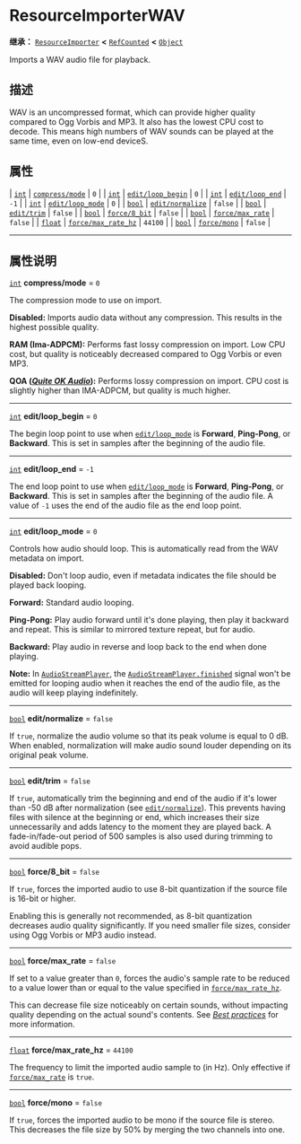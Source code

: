 <!-- ⚠ 请勿编辑本文件 ⚠ -->
<!-- 本文档使用脚本从 WeDot 引擎源码仓库生成。 -->
<!-- 生成脚本：https://github.com/WeDot-Engine/WeDot/tree/4.3/doc/tools/make_md.py； -->
<!-- 原文件：https://github.com/WeDot-Engine/WeDot/tree/4.3/doc/classes/ResourceImporterWAV.xml。 -->

<div id="_class_resourceimporterwav"></div>

# ResourceImporterWAV

**继承：** [`ResourceImporter`](class_resourceimporter.md) **<** [`RefCounted`](class_refcounted.md) **<** [`Object`](class_object.md)

Imports a WAV audio file for playback.

## 描述

WAV is an uncompressed format, which can provide higher quality compared to Ogg Vorbis and MP3. It also has the lowest CPU cost to decode. This means high numbers of WAV sounds can be played at the same time, even on low-end deviceS.

## 属性

| [`int`](class_int.md)     | [`compress/mode`](#class_resourceimporterwav_property_compress/mode)         | ``0``     |
| [`int`](class_int.md)     | [`edit/loop_begin`](#class_resourceimporterwav_property_edit/loop_begin)     | ``0``     |
| [`int`](class_int.md)     | [`edit/loop_end`](#class_resourceimporterwav_property_edit/loop_end)         | ``-1``    |
| [`int`](class_int.md)     | [`edit/loop_mode`](#class_resourceimporterwav_property_edit/loop_mode)       | ``0``     |
| [`bool`](class_bool.md)   | [`edit/normalize`](#class_resourceimporterwav_property_edit/normalize)       | ``false`` |
| [`bool`](class_bool.md)   | [`edit/trim`](#class_resourceimporterwav_property_edit/trim)                 | ``false`` |
| [`bool`](class_bool.md)   | [`force/8_bit`](#class_resourceimporterwav_property_force/8_bit)             | ``false`` |
| [`bool`](class_bool.md)   | [`force/max_rate`](#class_resourceimporterwav_property_force/max_rate)       | ``false`` |
| [`float`](class_float.md) | [`force/max_rate_hz`](#class_resourceimporterwav_property_force/max_rate_hz) | ``44100`` |
| [`bool`](class_bool.md)   | [`force/mono`](#class_resourceimporterwav_property_force/mono)               | ``false`` |

<!-- rst-class:: classref-section-separator -->

---

## 属性说明

<div id="_class_resourceimporterwav_property_compress/mode"></div>

[`int`](class_int.md) **compress/mode** = ``0`` <div id="class_resourceimporterwav_property_compress/mode"></div>

The compression mode to use on import.

 **Disabled:** Imports audio data without any compression. This results in the highest possible quality.

 **RAM (Ima-ADPCM):** Performs fast lossy compression on import. Low CPU cost, but quality is noticeably decreased compared to Ogg Vorbis or even MP3.

 **QOA ([*Quite OK Audio*](https://qoaformat.org/)):** Performs lossy compression on import. CPU cost is slightly higher than IMA-ADPCM, but quality is much higher.

<!-- rst-class:: classref-item-separator -->

---

<div id="_class_resourceimporterwav_property_edit/loop_begin"></div>

[`int`](class_int.md) **edit/loop_begin** = ``0`` <div id="class_resourceimporterwav_property_edit/loop_begin"></div>

The begin loop point to use when [`edit/loop_mode`](#class_resourceimporterwav_property_edit/loop_mode) is **Forward**, **Ping-Pong**, or **Backward**. This is set in samples after the beginning of the audio file.

<!-- rst-class:: classref-item-separator -->

---

<div id="_class_resourceimporterwav_property_edit/loop_end"></div>

[`int`](class_int.md) **edit/loop_end** = ``-1`` <div id="class_resourceimporterwav_property_edit/loop_end"></div>

The end loop point to use when [`edit/loop_mode`](#class_resourceimporterwav_property_edit/loop_mode) is **Forward**, **Ping-Pong**, or **Backward**. This is set in samples after the beginning of the audio file. A value of `-1` uses the end of the audio file as the end loop point.

<!-- rst-class:: classref-item-separator -->

---

<div id="_class_resourceimporterwav_property_edit/loop_mode"></div>

[`int`](class_int.md) **edit/loop_mode** = ``0`` <div id="class_resourceimporterwav_property_edit/loop_mode"></div>

Controls how audio should loop. This is automatically read from the WAV metadata on import.

 **Disabled:** Don't loop audio, even if metadata indicates the file should be played back looping.

 **Forward:** Standard audio looping.

 **Ping-Pong:** Play audio forward until it's done playing, then play it backward and repeat. This is similar to mirrored texture repeat, but for audio.

 **Backward:** Play audio in reverse and loop back to the end when done playing.

 **Note:** In [`AudioStreamPlayer`](class_audiostreamplayer.md), the [`AudioStreamPlayer.finished`](#class_audiostreamplayer_signal_finished) signal won't be emitted for looping audio when it reaches the end of the audio file, as the audio will keep playing indefinitely.

<!-- rst-class:: classref-item-separator -->

---

<div id="_class_resourceimporterwav_property_edit/normalize"></div>

[`bool`](class_bool.md) **edit/normalize** = ``false`` <div id="class_resourceimporterwav_property_edit/normalize"></div>

If `true`, normalize the audio volume so that its peak volume is equal to 0 dB. When enabled, normalization will make audio sound louder depending on its original peak volume.

<!-- rst-class:: classref-item-separator -->

---

<div id="_class_resourceimporterwav_property_edit/trim"></div>

[`bool`](class_bool.md) **edit/trim** = ``false`` <div id="class_resourceimporterwav_property_edit/trim"></div>

If `true`, automatically trim the beginning and end of the audio if it's lower than -50 dB after normalization (see [`edit/normalize`](#class_resourceimporterwav_property_edit/normalize)). This prevents having files with silence at the beginning or end, which increases their size unnecessarily and adds latency to the moment they are played back. A fade-in/fade-out period of 500 samples is also used during trimming to avoid audible pops.

<!-- rst-class:: classref-item-separator -->

---

<div id="_class_resourceimporterwav_property_force/8_bit"></div>

[`bool`](class_bool.md) **force/8_bit** = ``false`` <div id="class_resourceimporterwav_property_force/8_bit"></div>

If `true`, forces the imported audio to use 8-bit quantization if the source file is 16-bit or higher.

Enabling this is generally not recommended, as 8-bit quantization decreases audio quality significantly. If you need smaller file sizes, consider using Ogg Vorbis or MP3 audio instead.

<!-- rst-class:: classref-item-separator -->

---

<div id="_class_resourceimporterwav_property_force/max_rate"></div>

[`bool`](class_bool.md) **force/max_rate** = ``false`` <div id="class_resourceimporterwav_property_force/max_rate"></div>

If set to a value greater than `0`, forces the audio's sample rate to be reduced to a value lower than or equal to the value specified in [`force/max_rate_hz`](#class_resourceimporterwav_property_force/max_rate_hz).

This can decrease file size noticeably on certain sounds, without impacting quality depending on the actual sound's contents. See [*Best practices*](../tutorials/assets_pipeline/importing_audio_samples.md#doc-importing-audio-samples-best-practices) for more information.

<!-- rst-class:: classref-item-separator -->

---

<div id="_class_resourceimporterwav_property_force/max_rate_hz"></div>

[`float`](class_float.md) **force/max_rate_hz** = ``44100`` <div id="class_resourceimporterwav_property_force/max_rate_hz"></div>

The frequency to limit the imported audio sample to (in Hz). Only effective if [`force/max_rate`](#class_resourceimporterwav_property_force/max_rate) is `true`.

<!-- rst-class:: classref-item-separator -->

---

<div id="_class_resourceimporterwav_property_force/mono"></div>

[`bool`](class_bool.md) **force/mono** = ``false`` <div id="class_resourceimporterwav_property_force/mono"></div>

If `true`, forces the imported audio to be mono if the source file is stereo. This decreases the file size by 50% by merging the two channels into one.

[^virtual]: 本方法通常需要用户覆盖才能生效。
[^const]: 本方法无副作用，不会修改该实例的任何成员变量。
[^vararg]: 本方法除了能接受在此处描述的参数外，还能够继续接受任意数量的参数。
[^constructor]: 本方法用于构造某个类型。
[^static]: 调用本方法无需实例，可直接使用类名进行调用。
[^operator]: 本方法描述的是使用本类型作为左操作数的有效运算符。
[^bitfield]: 这个值是由下列位标志构成位掩码的整数。
[^void]: 无返回值。
